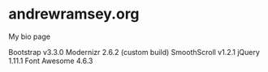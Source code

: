 # andrewramsey.org
My bio page

Bootstrap v3.3.0
Modernizr 2.6.2 (custom build)
SmoothScroll v1.2.1
jQuery 1.11.1
Font Awesome 4.6.3
